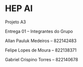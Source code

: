 # HEP AI
Projeto A3

Entrega 01 – Integrantes do Grupo

Allan Pauluk Medeiros – 822142483

Felipe Lopes de Moura – 822138371

Gabriel Crispino Torres – 822140678

